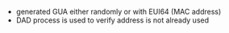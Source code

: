 - generated GUA either randomly or with EUI64 (MAC address)
- DAD process is used to verify address is not already used